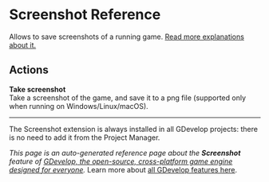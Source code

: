 # Screenshot Reference

Allows to save screenshots of a running game. [Read more explanations about it.](/gdevelop5/all-features/screenshot)

## Actions

**Take screenshot**  
Take a screenshot of the game, and save it to a png file (supported only when running on Windows/Linux/macOS).





---

The Screenshot extension is always installed in all GDevelop projects: there is no need to add it from the Project Manager.

*This page is an auto-generated reference page about the **Screenshot** feature of [GDevelop, the open-source, cross-platform game engine designed for everyone](https://gdevelop.io/).* Learn more about [all GDevelop features here](/gdevelop5/all-features).